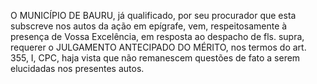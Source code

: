 O MUNICÍPIO DE BAURU, já qualificado, por seu procurador que esta subscreve nos autos da ação em epígrafe, vem, respeitosamente à presença de Vossa Excelência, em resposta ao despacho de fls. supra, requerer o JULGAMENTO ANTECIPADO DO MÉRITO, nos termos do art. 355, I, CPC, haja vista que não remanescem questões de fato a serem elucidadas nos presentes autos.
